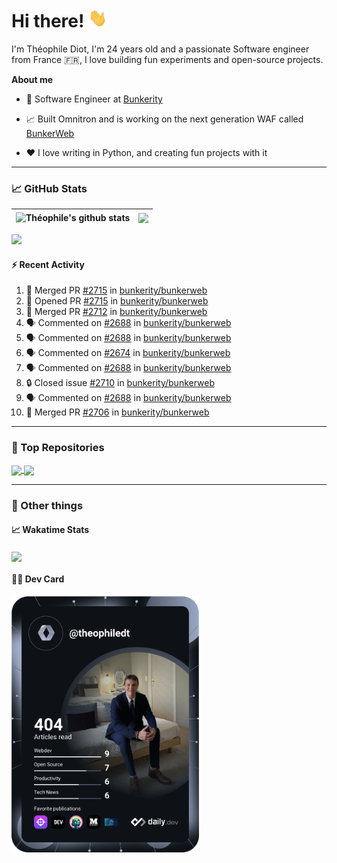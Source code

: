 # Hi there! <img src="./wave.gif" width="30px" height="30px" />

I'm Théophile Diot, I'm 24 years old and a passionate Software engineer from France 🇫🇷, I love building fun experiments and open-source projects.

**About me**

- 💼 Software Engineer at [Bunkerity](https://www.bunkerity.com/)

- 📈 Built Omnitron and is working on the next generation WAF called [BunkerWeb](https://www.bunkerweb.io)

- ❤️ I love writing in Python, and creating fun projects with it

---

### 📈 GitHub Stats

| <img align="center" src="https://github-readme-stats.vercel.app/api?username=TheophileDiot&show_icons=true&include_all_commits=true&theme=algolia&hide_border=true&rank_icon=github" alt="Théophile's github stats" /> | <img align="center" src="https://github-readme-stats.vercel.app/api/top-langs/?username=TheophileDiot&layout=compact&theme=algolia&hide_border=true" /> |
| ---------------------------------------------------------------------------------------------------------------------------------------------------------------------------------------------------------------------- | ------------------------------------------------------------------------------------------------------------------------------------------------------- |

![](https://github-readme-activity-graph.vercel.app/graph?username=TheophileDiot&theme=tokyo-night)

#### :zap: Recent Activity

<!--START_SECTION:activity-->
1. 🎉 Merged PR [#2715](https://github.com/bunkerity/bunkerweb/pull/2715) in [bunkerity/bunkerweb](https://github.com/bunkerity/bunkerweb)
2. 💪 Opened PR [#2715](https://github.com/bunkerity/bunkerweb/pull/2715) in [bunkerity/bunkerweb](https://github.com/bunkerity/bunkerweb)
3. 🎉 Merged PR [#2712](https://github.com/bunkerity/bunkerweb/pull/2712) in [bunkerity/bunkerweb](https://github.com/bunkerity/bunkerweb)
4. 🗣 Commented on [#2688](https://github.com/bunkerity/bunkerweb/issues/2688#issuecomment-3345425745) in [bunkerity/bunkerweb](https://github.com/bunkerity/bunkerweb)
5. 🗣 Commented on [#2688](https://github.com/bunkerity/bunkerweb/issues/2688#issuecomment-3345418096) in [bunkerity/bunkerweb](https://github.com/bunkerity/bunkerweb)
6. 🗣 Commented on [#2674](https://github.com/bunkerity/bunkerweb/issues/2674#issuecomment-3345405861) in [bunkerity/bunkerweb](https://github.com/bunkerity/bunkerweb)
7. 🗣 Commented on [#2688](https://github.com/bunkerity/bunkerweb/issues/2688#issuecomment-3345194596) in [bunkerity/bunkerweb](https://github.com/bunkerity/bunkerweb)
8. 🔒 Closed issue [#2710](https://github.com/bunkerity/bunkerweb/issues/2710) in [bunkerity/bunkerweb](https://github.com/bunkerity/bunkerweb)
9. 🗣 Commented on [#2688](https://github.com/bunkerity/bunkerweb/issues/2688#issuecomment-3339317970) in [bunkerity/bunkerweb](https://github.com/bunkerity/bunkerweb)
10. 🎉 Merged PR [#2706](https://github.com/bunkerity/bunkerweb/pull/2706) in [bunkerity/bunkerweb](https://github.com/bunkerity/bunkerweb)
<!--END_SECTION:activity-->

---

### 🔧 Top Repositories

<a href="https://github.com/bunkerity/bunkerweb">
  <img align="center" src="https://github-readme-stats.vercel.app/api/pin/?username=Bunkerity&repo=bunkerweb&theme=algolia" />
</a>
<a href="https://github.com/TheophileDiot/Omnitron">
  <img align="center" src="https://github-readme-stats.vercel.app/api/pin/?username=TheophileDiot&repo=Omnitron&theme=algolia" />
</a>

---

### 🎉 Other things

#### 📈 Wakatime Stats

<a href="https://wakatime.com/@theophile_bunkerity">
  <img align="center" src="https://github-readme-stats.vercel.app/api/wakatime?username=3aa5ce41-c253-43d9-8441-a721e446a45f&layout=compact&theme=algolia" />
</a>

#### 👨‍💻 Dev Card

<a href="https://app.daily.dev/TheophileDt">
  <img src="./devcard.svg" width="300" alt="Théophile Diot's Dev Card"/>
</a>
